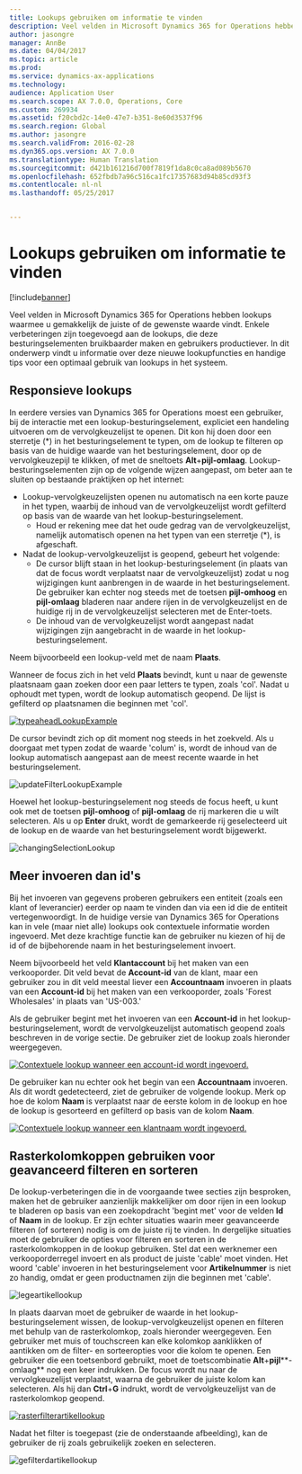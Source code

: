 ```yaml
---
title: Lookups gebruiken om informatie te vinden
description: Veel velden in Microsoft Dynamics 365 for Operations hebben lookups waarmee u gemakkelijk de juiste of de gewenste waarde vindt. Enkele verbeteringen zijn toegevoegd aan de lookups, die deze besturingselementen bruikbaarder maken en gebruikers productiever. In dit onderwerp vindt u informatie over deze nieuwe lookupfuncties en handige tips voor een optimaal gebruik van lookups in het systeem.
author: jasongre
manager: AnnBe
ms.date: 04/04/2017
ms.topic: article
ms.prod: 
ms.service: dynamics-ax-applications
ms.technology: 
audience: Application User
ms.search.scope: AX 7.0.0, Operations, Core
ms.custom: 269934
ms.assetid: f20cbd2c-14e0-47e7-b351-8e60d3537f96
ms.search.region: Global
ms.author: jasongre
ms.search.validFrom: 2016-02-28
ms.dyn365.ops.version: AX 7.0.0
ms.translationtype: Human Translation
ms.sourcegitcommit: d421b161216d700f7819f1da8c0ca8ad089b5670
ms.openlocfilehash: 652fbdb7a96c516ca1fc17357683d94b85cd93f3
ms.contentlocale: nl-nl
ms.lasthandoff: 05/25/2017


---
```


# <a name="use-lookups-to-find-information"></a>Lookups gebruiken om informatie te vinden

[!include[banner](../includes/banner.md)]


Veel velden in Microsoft Dynamics 365 for Operations hebben lookups waarmee u gemakkelijk de juiste of de gewenste waarde vindt. Enkele verbeteringen zijn toegevoegd aan de lookups, die deze besturingselementen bruikbaarder maken en gebruikers productiever. In dit onderwerp vindt u informatie over deze nieuwe lookupfuncties en handige tips voor een optimaal gebruik van lookups in het systeem.  

<a name="responsive-lookups"></a>Responsieve lookups
------------------

In eerdere versies van Dynamics 365 for Operations moest een gebruiker, bij de interactie met een lookup-besturingselement, expliciet een handeling uitvoeren om de vervolgkeuzelijst te openen. Dit kon hij doen door een sterretje (\*) in het besturingselement te typen, om de lookup te filteren op basis van de huidige waarde van het besturingselement, door op de vervolgkeuzepijl te klikken, of met de sneltoets **Alt**+**pijl-omlaag**. Lookup-besturingselementen zijn op de volgende wijzen aangepast, om beter aan te sluiten op bestaande praktijken op het internet:

-   Lookup-vervolgkeuzelijsten openen nu automatisch na een korte pauze in het typen, waarbij de inhoud van de vervolgkeuzelijst wordt gefilterd op basis van de waarde van het lookup-besturingselement.
    -   Houd er rekening mee dat het oude gedrag van de vervolgkeuzelijst, namelijk automatisch openen na het typen van een sterretje (\*), is afgeschaft.
-   Nadat de lookup-vervolgkeuzelijst is geopend, gebeurt het volgende:
    -   De cursor blijft staan in het lookup-besturingselement (in plaats van dat de focus wordt verplaatst naar de vervolgkeuzelijst) zodat u nog wijzigingen kunt aanbrengen in de waarde in het besturingselement. De gebruiker kan echter nog steeds met de toetsen **pijl-omhoog** en **pijl-omlaag** bladeren naar andere rijen in de vervolgkeuzelijst en de huidige rij in de vervolgkeuzelijst selecteren met de Enter-toets.
    -   De inhoud van de vervolgkeuzelijst wordt aangepast nadat wijzigingen zijn aangebracht in de waarde in het lookup-besturingselement.

Neem bijvoorbeeld een lookup-veld met de naam **Plaats**. 

Wanneer de focus zich in het veld **Plaats** bevindt, kunt u naar de gewenste plaatsnaam gaan zoeken door een paar letters te typen, zoals 'col'.  Nadat u ophoudt met typen, wordt de lookup automatisch geopend. De lijst is gefilterd op plaatsnamen die beginnen met 'col'. 

[![typeaheadLookupExample](./media/typeaheadlookupexample.png)](./media/typeaheadlookupexample.png) 

De cursor bevindt zich op dit moment nog steeds in het zoekveld. Als u doorgaat met typen zodat de waarde 'colum' is, wordt de inhoud van de lookup automatisch aangepast aan de meest recente waarde in het besturingselement. 

![updateFilterLookupExample](./media/updatefilterlookupexample.png) 

Hoewel het lookup-besturingselement nog steeds de focus heeft, u kunt ook met de toetsen **pijl-omhoog** of **pijl-omlaag** de rij markeren die u wilt selecteren. Als u op **Enter** drukt, wordt de gemarkeerde rij geselecteerd uit de lookup en de waarde van het besturingselement wordt bijgewerkt. 

![changingSelectionLookup](./media/changingselectionlookup.png)

## <a name="typing-in-more-than-ids"></a>Meer invoeren dan id's
Bij het invoeren van gegevens proberen gebruikers een entiteit (zoals een klant of leverancier) eerder op naam te vinden dan via een id die de entiteit vertegenwoordigt. In de huidige versie van Dynamics 365 for Operations kan in vele (maar niet alle) lookups ook contextuele informatie worden ingevoerd. Met deze krachtige functie kan de gebruiker nu kiezen of hij de id of de bijbehorende naam in het besturingselement invoert. 

Neem bijvoorbeeld het veld **Klantaccount** bij het maken van een verkooporder. Dit veld bevat de **Account-id** van de klant, maar een gebruiker zou in dit veld meestal liever een **Accountnaam** invoeren in plaats van een **Account-id** bij het maken van een verkooporder, zoals 'Forest Wholesales' in plaats van 'US-003.'

Als de gebruiker begint met het invoeren van een **Account-id** in het lookup-besturingselement, wordt de vervolgkeuzelijst automatisch geopend zoals beschreven in de vorige sectie. De gebruiker ziet de lookup zoals hieronder weergegeven.

[![Contextuele lookup wanneer een account-id wordt ingevoerd.](./media/howtocontextuallookups-1.png)](./media/howtocontextuallookups-1.png)

De gebruiker kan nu echter ook het begin van een **Accountnaam** invoeren. Als dit wordt gedetecteerd, ziet de gebruiker de volgende lookup. Merk op hoe de kolom **Naam** is verplaatst naar de eerste kolom in de lookup en hoe de lookup is gesorteerd en gefilterd op basis van de kolom **Naam**.

[![Contextuele lookup wanneer een klantnaam wordt ingevoerd.](./media/howtocontextuallookups-2.png)](./media/howtocontextuallookups-2.png)

## <a name="using-grid-column-headers-for-more-advanced-filtering-and-sorting"></a>Rasterkolomkoppen gebruiken voor geavanceerd filteren en sorteren
De lookup-verbeteringen die in de voorgaande twee secties zijn besproken, maken het de gebruiker aanzienlijk makkelijker om door rijen in een lookup te bladeren op basis van een zoekopdracht 'begint met' voor de velden **Id** of **Naam** in de lookup. Er zijn echter situaties waarin meer geavanceerde filteren (of sorteren) nodig is om de juiste rij te vinden. In dergelijke situaties moet de gebruiker de opties voor filteren en sorteren in de rasterkolomkoppen in de lookup gebruiken. Stel dat een werknemer een verkooporderregel invoert en als product de juiste 'cable' moet vinden. Het woord 'cable' invoeren in het besturingselement voor **Artikelnummer** is niet zo handig, omdat er geen productnamen zijn die beginnen met 'cable'. 

![legeartikellookup](./media/emptyitemlookup.png) 

In plaats daarvan moet de gebruiker de waarde in het lookup-besturingselement wissen, de lookup-vervolgkeuzelijst openen en filteren met behulp van de rasterkolomkop, zoals hieronder weergegeven. Een gebruiker met muis of touchscreen kan elke kolomkop aanklikken of aantikken om de filter- en sorteeropties voor die kolom te openen. Een gebruiker die een toetsenbord gebruikt, moet de toetscombinatie **Alt**+**pijl****-omlaag** nog een keer indrukken. De focus wordt nu  naar de vervolgkeuzelijst verplaatst, waarna de gebruiker de juiste kolom kan selecteren. Als hij dan **Ctrl**+**G** indrukt, wordt de vervolgkeuzelijst van de rasterkolomkop geopend. 

[![rasterfilterartikellookup](./media/gridfilteritemlookup.png)](./media/gridfilteritemlookup.png) 

Nadat het filter is toegepast (zie de onderstaande afbeelding), kan de gebruiker de rij zoals gebruikelijk zoeken en selecteren. 

![gefilterdartikellookup](./media/filtereditemlookup.png)




